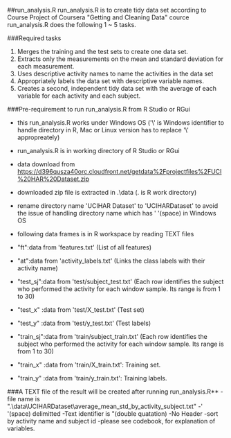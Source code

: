 ##run_analysis.R
run_analysis.R is to create tidy data set according to Course Project of Coursera "Getting and Cleaning Data" cource
run_analysis.R does the following 1 ~ 5 tasks.

###Required tasks
1. Merges the training and the test sets to create one data set.
2. Extracts only the measurements on the mean and standard deviation for each measurement. 
3. Uses descriptive activity names to name the activities in the data set
4. Appropriately labels the data set with descriptive variable names. 
5. Creates a second, independent tidy data set with the average of each variable for each activity and each subject. 

###Pre-requirement to run run_analysis.R from R Studio or RGui
* this run_analysis.R works under Windows OS ('\\' is Windows identifier to handle directory in R, Mac or Linux version has to replace '\\' appropreately)
* run_analysis.R is in working directory of R Studio or RGui

* data download from https://d396qusza40orc.cloudfront.net/getdata%2Fprojectfiles%2FUCI%20HAR%20Dataset.zip
* downloaded zip file is extracted in .\\data (. is R work directory)
* rename directory name 'UCIHAR Dataset' to 'UCIHARDataset' to avoid the issue of handling directory name which has ' '(space) in Windows OS
* following data frames is in R workspace by reading TEXT files

* "ft":data from 'features.txt' (List of all features)
* "at":data from 'activity_labels.txt' (Links the class labels with their activity name)
* "test_sj":data from 'test/subject_test.txt' (Each row identifies the subject who performed the activity for each window sample. Its range is from 1 to 30)
* "test_x" :data from 'test/X_test.txt' (Test set)
* "test_y" :data from 'test/y_test.txt' (Test labels)
* "train_sj":data from 'train/subject_train.txt' (Each row identifies the subject who performed the activity for each window sample. Its range is from 1 to 30) 
* "train_x" :data from 'train/X_train.txt': Training set.
* "train_y" :data from 'train/y_train.txt': Training labels.

###A TEXT file of the result will be created after running run_analysis.R**
-file name is ".\\data\\UCIHARDataset\\average_mean_std_by_activity_subject.txt"
-' '(space) delimitted
-Text identifier is "(double quatation)
-No Header
-sort by activity name and subject id
-please see codebook, for explanation of variables.